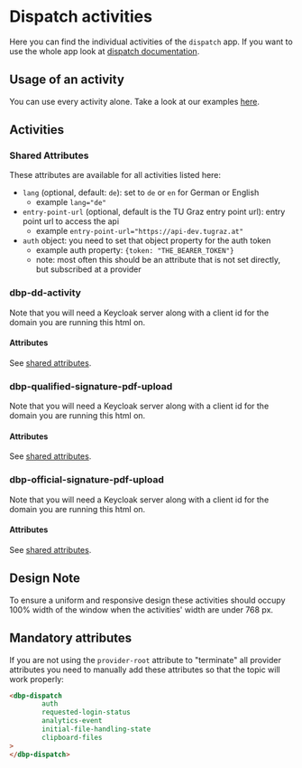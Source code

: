 # Dispatch activities

Here you can find the individual activities of the `dispatch` app.
If you want to use the whole app look at [dispatch documentation](https://gitlab.tugraz.at/dbp/dual-delivery/dispatch).

## Usage of an activity

You can use every activity alone. Take a look at our examples [here](https://gitlab.tugraz.at/dbp/dual-delivery/dispatch/-/tree/master/examples).

## Activities

### Shared Attributes

These attributes are available for all activities listed here:

- `lang` (optional, default: `de`): set to `de` or `en` for German or English
    - example `lang="de"`
- `entry-point-url` (optional, default is the TU Graz entry point url): entry point url to access the api
    - example `entry-point-url="https://api-dev.tugraz.at"`
- `auth` object: you need to set that object property for the auth token
    - example auth property: `{token: "THE_BEARER_TOKEN"}`
    - note: most often this should be an attribute that is not set directly, but subscribed at a provider

### dbp-dd-activity

Note that you will need a Keycloak server along with a client id for the domain you are running this html on.

#### Attributes
See [shared attributes](#shared-attributes).


### dbp-qualified-signature-pdf-upload

Note that you will need a Keycloak server along with a client id for the domain you are running this html on.

#### Attributes

See [shared attributes](#shared-attributes).

### dbp-official-signature-pdf-upload

Note that you will need a Keycloak server along with a client id for the domain you are running this html on.


#### Attributes

See [shared attributes](#shared-attributes).


## Design Note

To ensure a uniform and responsive design these activities should occupy 100% width of the window when the activities' width are under 768 px.


## Mandatory attributes

If you are not using the `provider-root` attribute to "terminate" all provider attributes
you need to manually add these attributes so that the topic will work properly:

```html
<dbp-dispatch
        auth
        requested-login-status
        analytics-event
        initial-file-handling-state
        clipboard-files
>
</dbp-dispatch>
```
